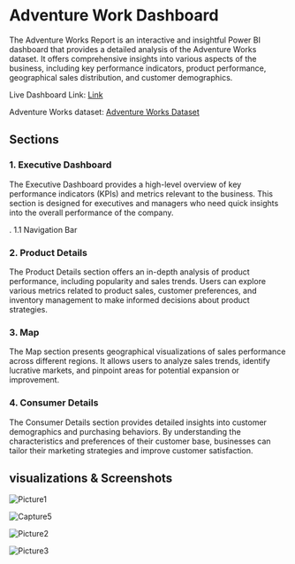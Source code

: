 # Adventure Work Dashboard 



The Adventure Works Report is an interactive and insightful Power BI dashboard that provides a detailed analysis of the Adventure Works dataset. It offers comprehensive insights into various aspects of the business, including key performance indicators, product performance, geographical sales distribution, and customer demographics.

Live Dashboard Link: [Link](insert_executive_dashboard_link_here)

Adventure Works dataset: [Adventure Works Dataset](https://drive.google.com/drive/folders/1ogNW7dkWI2YaPSymH6dkfQf_alAtIqAh?usp=drive_link)



## Sections


### 1. Executive Dashboard

The Executive Dashboard provides a high-level overview of key performance indicators (KPIs) and metrics relevant to the business. This section is designed for executives and managers who need quick insights into the overall performance of the company.

. 1.1 Navigation Bar 

### 2. Product Details

The Product Details section offers an in-depth analysis of product performance, including popularity and sales trends. Users can explore various metrics related to product sales, customer preferences, and inventory management to make informed decisions about product strategies.

### 3. Map

The Map section presents geographical visualizations of sales performance across different regions. It allows users to analyze sales trends, identify lucrative markets, and pinpoint areas for potential expansion or improvement.

### 4. Consumer Details

The Consumer Details section provides detailed insights into customer demographics and purchasing behaviors. By understanding the characteristics and preferences of their customer base, businesses can tailor their marketing strategies and improve customer satisfaction.

## visualizations & Screenshots 

![Picture1](https://github.com/HubSudhanshu/123/assets/140691182/c5b62d73-b030-4848-a174-c5918067d74f)

![Capture5](https://github.com/HubSudhanshu/123/assets/140691182/81b7a37c-f845-4c89-8801-42a20a56bead)

![Picture2](https://github.com/HubSudhanshu/123/assets/140691182/e61a5fe3-2954-4337-a48b-3b4135709588)

![Picture3](https://github.com/HubSudhanshu/123/assets/140691182/19ca99d2-4208-46ea-80e4-178daa398376)




